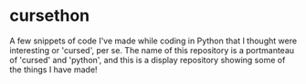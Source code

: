 # cursethon
A few snippets of code I've made while coding in Python that I thought were interesting or 'cursed', per se.
The name of this repository is a portmanteau of 'cursed' and 'python', and this is a display repository showing some of the things I have made!
